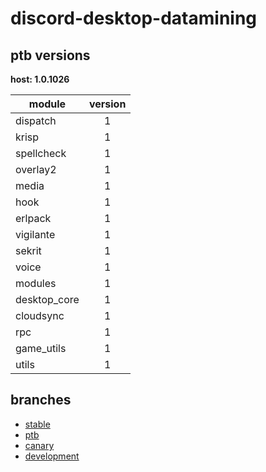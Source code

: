 # discord-desktop-datamining

## ptb versions

**host: 1.0.1026**

| module | version |
| ------ | :-----: |
| dispatch | 1 |
| krisp | 1 |
| spellcheck | 1 |
| overlay2 | 1 |
| media | 1 |
| hook | 1 |
| erlpack | 1 |
| vigilante | 1 |
| sekrit | 1 |
| voice | 1 |
| modules | 1 |
| desktop_core | 1 |
| cloudsync | 1 |
| rpc | 1 |
| game_utils | 1 |
| utils | 1 |

## branches

- [stable](https://github.com/OpenAsar/discord-desktop-datamining/tree/stable)
- [ptb](https://github.com/OpenAsar/discord-desktop-datamining/tree/ptb)
- [canary](https://github.com/OpenAsar/discord-desktop-datamining/tree/canary)
- [development](https://github.com/OpenAsar/discord-desktop-datamining/tree/development)